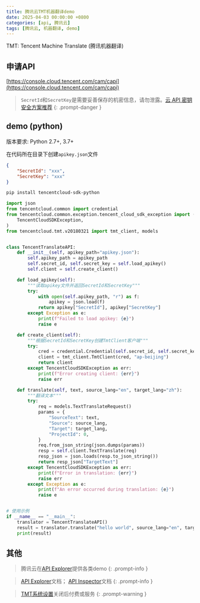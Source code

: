 ```yaml
---
title: 腾讯云TMT机器翻译demo
date: 2025-04-03 00:00:00 +0800
categories: [api, 腾讯云]
tags: [腾讯云, 机器翻译, demo]
---
```


TMT: Tencent Machine Translate (腾讯机器翻译)

## 申请API

[https://console.cloud.tencent.com/cam/capi](https://console.cloud.tencent.com/cam/capi)

> `SecretId`和`SecretKey`是需要妥善保存的机密信息，请勿泄露。[云 API 密钥安全方案推荐](https://cloud.tencent.com/document/product/1278/85305)
{: .prompt-danger }

## demo (python)

版本要求: Python 2.7+, 3.7+

在代码所在目录下创建`apikey.json`文件

```json
{
    "SecretId": "xxx",
    "SecretKey": "xxx"
}
```


```bash
pip install tencentcloud-sdk-python
```

```python
import json
from tencentcloud.common import credential
from tencentcloud.common.exception.tencent_cloud_sdk_exception import (
    TencentCloudSDKException,
)
from tencentcloud.tmt.v20180321 import tmt_client, models


class TencentTranslateAPI:
    def __init__(self, apikey_path="apikey.json"):
        self.apikey_path = apikey_path
        self.secret_id, self.secret_key = self.load_apikey()
        self.client = self.create_client()

    def load_apikey(self):
        """读取apikey文件并返回SecretId和SecretKey"""
        try:
            with open(self.apikey_path, "r") as f:
                apikey = json.load(f)
            return apikey["SecretId"], apikey["SecretKey"]
        except Exception as e:
            print(f"Failed to load apikey: {e}")
            raise e

    def create_client(self):
        """根据SecretId和SecretKey创建TmtClient客户端"""
        try:
            cred = credential.Credential(self.secret_id, self.secret_key)
            client = tmt_client.TmtClient(cred, "ap-beijing")
            return client
        except TencentCloudSDKException as err:
            print(f"Error creating client: {err}")
            raise err

    def translate(self, text, source_lang="en", target_lang="zh"):
        """翻译文本"""
        try:
            req = models.TextTranslateRequest()
            params = {
                "SourceText": text,
                "Source": source_lang,
                "Target": target_lang,
                "ProjectId": 0,
            }
            req.from_json_string(json.dumps(params))
            resp = self.client.TextTranslate(req)
            resp_json = json.loads(resp.to_json_string())
            return resp_json["TargetText"]
        except TencentCloudSDKException as err:
            print(f"Error in translation: {err}")
            raise err
        except Exception as e:
            print(f"An error occurred during translation: {e}")
            raise e


# 使用示例
if __name__ == "__main__":
    translator = TencentTranslateAPI()
    result = translator.translate("hello world", source_lang="en", target_lang="zh")
    print(result)
```

## 其他

> 腾讯云在[API Explorer](https://console.cloud.tencent.com/api/explorer)提供各类demo
{: .prompt-info }

> [API Explorer](https://cloud.tencent.com/document/product/1278/46697)文档；
  [API Inspector](https://cloud.tencent.com/document/product/1278/49361)文档
{: .prompt-info }

> [TMT系统设置](https://console.cloud.tencent.com/tmt/settings)关闭后付费或服务
{: .prompt-warning }